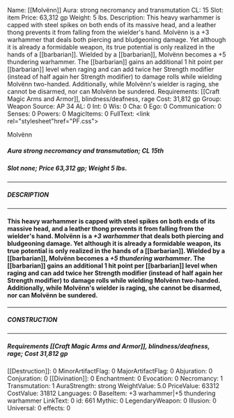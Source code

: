 Name: [[Molvënn]]
Aura: strong necromancy and transmutation
CL: 15
Slot: item
Price: 63,312 gp
Weight: 5 lbs.
Description: This heavy warhammer is capped with steel spikes on both ends of its massive head, and a leather thong prevents it from falling from the wielder's hand. Molv&#235;nn is a +3 warhammer that deals both piercing and bludgeoning damage. Yet although it is already a formidable weapon, its true potential is only realized in the hands of a [[barbarian]]. Wielded by a [[barbarian]], Molv&#235;nn becomes a +5 thundering warhammer. The [[barbarian]] gains an additional 1 hit point per [[barbarian]] level when raging and can add twice her Strength modifier (instead of half again her Strength modifier) to damage rolls while wielding Molv&#235;nn two-handed. Additionally, while Molv&#235;nn's wielder is raging, she cannot be disarmed, nor can Molv&#235;nn be sundered.
Requirements: [[Craft Magic Arms and Armor]], blindness/deafness, rage
Cost: 31,812 gp
Group: Weapon
Source: AP 34
AL: 0
Int: 0
Wis: 0
Cha: 0
Ego: 0
Communication: 0
Senses: 0
Powers: 0
MagicItems: 0
FullText: <link rel="stylesheet"href="PF.css"><div class="heading"><p class="alignleft">Molv&#235;nn</p><div style="clear: both;"></div></div><div><h5><b>Aura </b>strong necromancy and transmutation; <b>CL </b>15th</h5><h5><b>Slot </b>none; <b>Price </b>63,312 gp; <b>Weight </b>5 lbs.</h5></div><hr/><div><h5><b>DESCRIPTION</b></h5></div><hr/><div><h4><p>This heavy warhammer is capped with steel spikes on both ends of its massive head, and a leather thong prevents it from falling from the wielder's hand. Molv&#235;nn is a <i>+3 warhammer</i> that deals both piercing and bludgeoning damage. Yet although it is already a formidable weapon, its true potential is only realized in the hands of a [[barbarian]]. Wielded by a [[barbarian]], Molv&#235;nn becomes a <i>+5 thundering warhammer</i>. The [[barbarian]] gains an additional 1 hit point per [[barbarian]] level when raging and can add twice her Strength modifier (instead of half again her Strength modifier) to damage rolls while wielding Molv&#235;nn two-handed. Additionally, while Molv&#235;nn's wielder is raging, she cannot be disarmed, nor can Molv&#235;nn be sundered.</p></h4></div><hr/><div><h5><b>CONSTRUCTION</b></h5></div><hr/><div><h5><b>Requirements </b>[[Craft Magic Arms and Armor]], <i>blindness/deafness</i>, <i>rage</i>; <b>Cost </b>31,812 gp</h5></div>
[[Destruction]]: 0
MinorArtifactFlag: 0
MajorArtifactFlag: 0
Abjuration: 0
Conjuration: 0
[[Divination]]: 0
Enchantment: 0
Evocation: 0
Necromancy: 1
Transmutation: 1
AuraStrength: strong
WeightValue: 5.0
PriceValue: 63312
CostValue: 31812
Languages: 0
BaseItem: +3 warhammer|+5 thundering warhammer
LinkText: 0
id: 661
Mythic: 0
LegendaryWeapon: 0
Illusion: 0
Universal: 0
effects: 0
